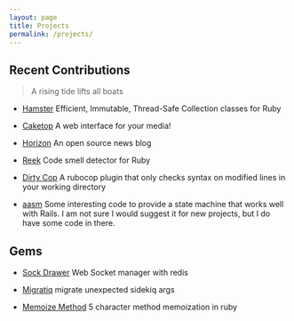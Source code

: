 ```yaml
---
layout: page
title: Projects
permalink: /projects/
---
```


## Recent Contributions

> A rising tide lifts all boats

- [Hamster](https://github.com/hamstergem/hamster) Efficient, Immutable, Thread-Safe Collection classes for Ruby

- [Caketop](https://github.com/XanderStrike/caketop-theater) A web interface for your media!

- [Horizon](https://github.com/HParker/horizon) An open source news blog

- [Reek](https://github.com/troessner/reek) Code smell detector for Ruby

- [Dirty Cop](https://github.com/melch/dirtycop) A rubocop plugin that only checks syntax on modified lines in your working directory

- [aasm](https://github.com/aasm/aasm) Some interesting code to provide a state machine that works well with Rails. I am not sure I would suggest it for new projects, but I do have some code in there.

## Gems

- [Sock Drawer](https://github.com/HParker/sock-drawer) Web Socket manager with redis

- [Migratiq](https://github.com/HParker/migratiq) migrate unexpected sidekiq args

- [Memoize Method](https://github.com/HParker/ruby_memoize_method) 5 character method memoization in ruby
